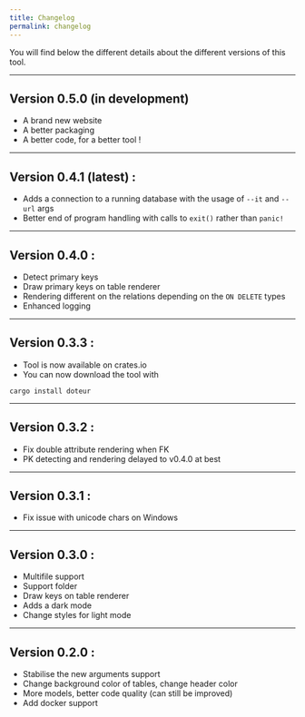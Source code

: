 ```yaml
---
title: Changelog
permalink: changelog
---
```


You will find below the different details about the different versions of this tool.

---

## Version 0.5.0 (in development)

- A brand new website
- A better packaging 
- A better code, for a better tool !

---

## Version 0.4.1 (latest) :

- Adds a connection to a running database with the usage of `--it` and `--url` args
- Better end of program handling with calls to `exit()` rather than `panic!`

---

## Version 0.4.0 :

- Detect primary keys
- Draw primary keys on table renderer
- Rendering different on the relations depending on the `ON DELETE` types
- Enhanced logging

---

## Version 0.3.3 :

- Tool is now available on crates.io
- You can now download the tool with

```
cargo install doteur
```

---

## Version 0.3.2 :

- Fix double attribute rendering when FK
- PK detecting and rendering delayed to v0.4.0 at best

---

## Version 0.3.1 :

- Fix issue with unicode chars on Windows

---

## Version 0.3.0 :

- Multifile support
- Support folder
- Draw keys on table renderer
- Adds a dark mode
- Change styles for light mode

---

## Version 0.2.0 :
 
- Stabilise the new arguments support
- Change background color of tables, change header color
- More models, better code quality (can still be improved)
- Add docker support




